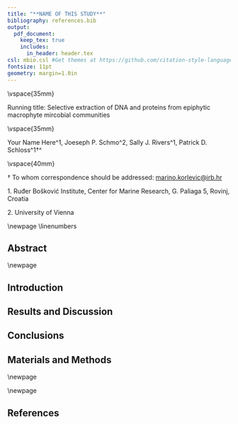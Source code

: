 ```yaml
---
title: "**NAME OF THIS STUDY**"
bibliography: references.bib
output:
  pdf_document:
    keep_tex: true
    includes:
      in_header: header.tex
csl: mbio.csl #Get themes at https://github.com/citation-style-language/styles
fontsize: 11pt
geometry: margin=1.0in
---
```






\vspace{35mm}

Running title: Selective extraction of DNA and proteins from epiphytic macrophyte mircobial communities

\vspace{35mm}


Your Name Here^1, Joeseph P. Schmo^2, Sally J. Rivers^1, Patrick D. Schloss^1$\dagger$^

\vspace{40mm}

$\dagger$ To whom correspondence should be addressed: marino.korlevic@irb.hr

1\. Ruđer Bošković Institute, Center for Marine Research, G. Paliaga 5, Rovinj, Croatia

2\. University of Vienna


\newpage
\linenumbers


## Abstract


\newpage

## Introduction


## Results and Discussion


## Conclusions


## Materials and Methods


\newpage

\newpage

## References
